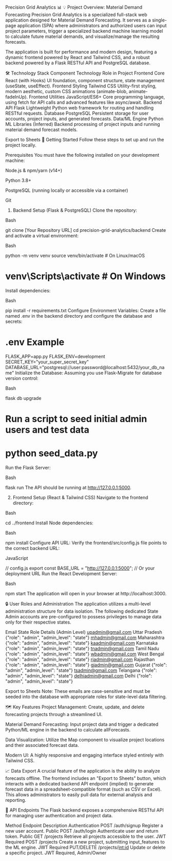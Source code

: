 
Precision Grid Analytics 📊
💡 Project Overview: Material Demand Forecasting
Precision Grid Analytics is a specialized full-stack web application designed for Material Demand Forecasting. It serves as a single-page application (SPA) where administrators and authorized users can input project parameters, trigger a specialized backend machine learning model to calculate future material demands, and visualize/manage the resulting forecasts.

The application is built for performance and modern design, featuring a dynamic frontend powered by React and Tailwind CSS, and a robust backend powered by a Flask RESTful API and PostgreSQL database.

🛠️ Technology Stack
Component	Technology	Role in Project
Frontend Core	React (with Hooks)	UI foundation, component structure, state management (useState, useEffect).
Frontend Styling	Tailwind CSS	Utility-first styling, modern aesthetic, custom CSS animations (animate-blob, animate-fadeInUp).
Frontend Utilities	JavaScript/ES6+	Core programming language, using fetch for API calls and advanced features like async/await.
Backend API	Flask	Lightweight Python web framework for routing and handling RESTful requests.
Database	PostgreSQL	Persistent storage for user accounts, project inputs, and generated forecasts.
Data/ML Engine	Python ML Libraries (Inferred)	Backend processing of project inputs and running material demand forecast models.

Export to Sheets
🚀 Getting Started
Follow these steps to set up and run the project locally.

Prerequisites
You must have the following installed on your development machine:

Node.js & npm/yarn (v14+)

Python 3.8+

PostgreSQL (running locally or accessible via a container)

Git

1. Backend Setup (Flask & PostgreSQL)
Clone the repository:

Bash

git clone [Your Repository URL]
cd precision-grid-analytics/backend
Create and activate a virtual environment:

Bash

python -m venv venv
source venv/bin/activate  # On Linux/macOS
# venv\Scripts\activate   # On Windows
Install dependencies:

Bash

pip install -r requirements.txt
Configure Environment Variables:
Create a file named .env in the backend directory and configure the database and secrets:

# .env Example
FLASK_APP=app.py
FLASK_ENV=development
SECRET_KEY="your_super_secret_key"
DATABASE_URL="postgresql://user:password@localhost:5432/your_db_name"
Initialize the Database:
Assuming you use Flask-Migrate for database version control:

Bash

flask db upgrade
# Run a script to seed initial admin users and test data
# python seed_data.py
Run the Flask Server:

Bash

flask run
The API should be running at http://127.0.0.1:5000.

2. Frontend Setup (React & Tailwind CSS)
Navigate to the frontend directory:

Bash

cd ../frontend
Install Node dependencies:

Bash

npm install
Configure API URL:
Verify the frontend/src/config.js file points to the correct backend URL:

JavaScript

// config.js
export const BASE_URL = "http://127.0.0.1:5000"; // Or your deployment URL
Run the React Development Server:

Bash

npm start
The application will open in your browser at http://localhost:3000.

🔒 User Roles and Administration
The application utilizes a multi-level administration structure for data isolation. The following dedicated State Admin accounts are pre-configured to possess privileges to manage data only for their respective states.

Email	State	Role Details (Admin Level)
upadmin@gmail.com	Uttar Pradesh	{"role": "admin", "admin_level": "state"}
mhadmin@gmail.com	Maharashtra	{"role": "admin", "admin_level": "state"}
kaadmin@gmail.com	Karnataka	{"role": "admin", "admin_level": "state"}
tnadmin@gmail.com	Tamil Nadu	{"role": "admin", "admin_level": "state"}
wbadmin@gmail.com	West Bengal	{"role": "admin", "admin_level": "state"}
rjadmin@gmail.com	Rajasthan	{"role": "admin", "admin_level": "state"}
gjadmin@gmail.com	Gujarat	{"role": "admin", "admin_level": "state"}
tsadmin@gmail.com	Telangana	{"role": "admin", "admin_level": "state"}
delhiadmin@gmail.com	Delhi	{"role": "admin", "admin_level": "state"}

Export to Sheets
Note: These emails are case-sensitive and must be seeded into the database with appropriate roles for state-level data filtering.

🗺️ Key Features
Project Management: Create, update, and delete forecasting projects through a streamlined UI.

Material Demand Forecasting: Input project data and trigger a dedicated Python/ML engine in the backend to calculate allForecasts.

Data Visualization: Utilize the Map component to visualize project locations and their associated forecast data.

Modern UI: A highly responsive and engaging interface styled entirely with Tailwind CSS.

📈 Data Export
A crucial feature of the application is the ability to analyze forecasts offline. The frontend includes an "Export to Sheets" button, which interacts with a dedicated backend API endpoint (implied) to generate forecast data in a spreadsheet-compatible format (such as CSV or Excel). This allows administrators to easily pull data for external analysis and reporting.

🔗 API Endpoints
The Flask backend exposes a comprehensive RESTful API for managing user authentication and project data.

Method	Endpoint	Description	Authentication
POST	/auth/signup	Register a new user account.	Public
POST	/auth/login	Authenticate user and return token.	Public
GET	/projects	Retrieve all projects accessible to the user.	JWT Required
POST	/projects	Create a new project, submitting input_features to the ML engine.	JWT Required
PUT/DELETE	/projects/<int:id>	Update or delete a specific project.	JWT Required, Admin/Owner


